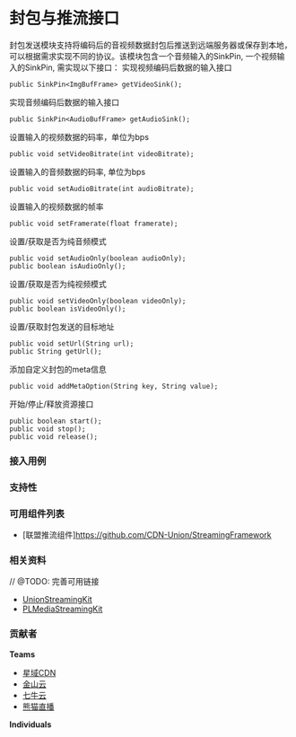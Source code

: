 # 封包与推流接口
封包发送模块支持将编码后的音视频数据封包后推送到远端服务器或保存到本地，可以根据需求实现不同的协议。该模块包含一个音频输入的SinkPin, 一个视频输入的SinkPin, 需实现以下接口：
实现视频编码后数据的输入接口
```
public SinkPin<ImgBufFrame> getVideoSink();
```
实现音频编码后数据的输入接口
```
public SinkPin<AudioBufFrame> getAudioSink();
```
设置输入的视频数据的码率，单位为bps
```
public void setVideoBitrate(int videoBitrate);
```
设置输入的音频数据的码率, 单位为bps
```
public void setAudioBitrate(int audioBitrate);
```
设置输入的视频数据的帧率
```
public void setFramerate(float framerate);
```
设置/获取是否为纯音频模式
```
public void setAudioOnly(boolean audioOnly);
public boolean isAudioOnly();
```
设置/获取是否为纯视频模式
```
public void setVideoOnly(boolean videoOnly);
public boolean isVideoOnly();
```
设置/获取封包发送的目标地址
```
public void setUrl(String url);
public String getUrl();
```
添加自定义封包的meta信息
```
public void addMetaOption(String key, String value);
```
开始/停止/释放资源接口
```
public boolean start();
public void stop();
public void release();
```

### 接入用例

### 支持性

### 可用组件列表
- [联盟推流组件]https://github.com/CDN-Union/StreamingFramework

### 相关资料
// @TODO: 完善可用链接
- [UnionStreamingKit](/)
- [PLMediaStreamingKit](/)

### 贡献者
**Teams**
- [星域CDN](https://www.xycdn.com/)
- [金山云](http://www.ksyun.com/)
- [七牛云](https://www.qiniu.com/)
- [熊猫直播](https://www.panda.tv/)

**Individuals**
